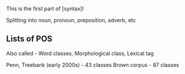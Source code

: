
This is the first part of [syntax]!

Splitting into noun, pronoun, preposition, adverb, etc

## Lists of POS

Also called - Word classes, Morphological class, Lexical tag

Penn, Treebank (early 2000s) - 43 classes
Brown corpus - 87 classes
